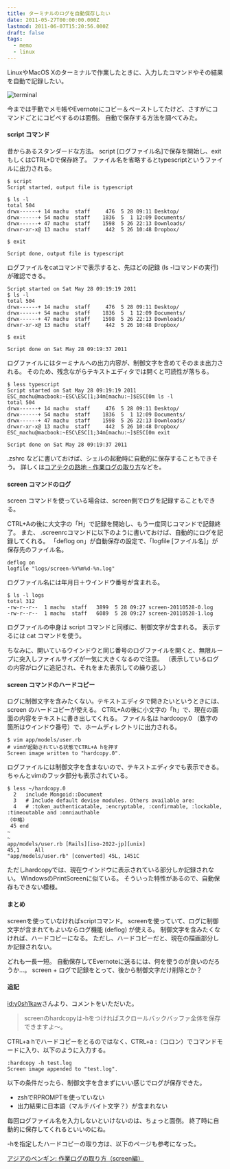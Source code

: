 ```yaml
---
title: ターミナルのログを自動保存したい
date: 2011-05-27T00:00:00.000Z
lastmod: 2011-06-07T15:20:56.000Z
draft: false
tags:
  - memo
  - linux
---
```


LinuxやMacOS Xのターミナルで作業したときに、入力したコマンドやその結果を自動で記録したい。

![terminal](@/assets/flickr/5766099111.jpg "terminal")

今までは手動でメモ帳やEvernoteにコピー＆ペーストしてたけど、さすがにコマンドごとにコピペするのは面倒。 自動で保存する方法を調べてみた。

#### script コマンド

昔からあるスタンダードな方法。 script \[ログファイル名]で保存を開始し、exitもしくはCTRL+Dで保存終了。 ファイル名を省略するとtypescriptというファイルに出力される。

```
$ script
Script started, output file is typescript

$ ls -l
total 504
drwx------+ 14 machu  staff     476  5 28 09:11 Desktop/
drwx------+ 54 machu  staff    1836  5  1 12:09 Documents/
drwx------+ 47 machu  staff    1598  5 26 22:13 Downloads/
drwxr-xr-x@ 13 machu  staff     442  5 26 10:48 Dropbox/

$ exit

Script done, output file is typescript
```

ログファイルをcatコマンドで表示すると、先ほどの記録 (ls -lコマンドの実行)が確認できる。

```
Script started on Sat May 28 09:19:19 2011
$ ls -l
total 504
drwx------+ 14 machu  staff     476  5 28 09:11 Desktop/
drwx------+ 54 machu  staff    1836  5  1 12:09 Documents/
drwx------+ 47 machu  staff    1598  5 26 22:13 Downloads/
drwxr-xr-x@ 13 machu  staff     442  5 26 10:48 Dropbox/

$ exit

Script done on Sat May 28 09:19:37 2011
```

ログファイルにはターミナルへの出力内容が、制御文字を含めてそのまま出力される。 そのため、残念ながらテキストエディタでは開くと可読性が落ちる。

```
$ less typescript
Script started on Sat May 28 09:19:19 2011
ESC_machu@macbook:~ESC\ESC[1;34m[machu:~]$ESC[0m ls -l
total 504
drwx------+ 14 machu  staff     476  5 28 09:11 Desktop/
drwx------+ 54 machu  staff    1836  5  1 12:09 Documents/
drwx------+ 47 machu  staff    1598  5 26 22:13 Downloads/
drwxr-xr-x@ 13 machu  staff     442  5 26 10:48 Dropbox/
ESC_machu@macbook:~ESC\ESC[1;34m[machu:~]$ESC[0m exit

Script done on Sat May 28 09:19:37 2011
```

.zshrc などに書いておけば、シェルの起動時に自動的に保存することもできそう。 詳しくは[コアテクの路地 - 作業ログの取り方](http://blog.miraclelinux.com/ctd/2006/08/post_a6c8.html)などを。

#### screen コマンドのログ

screen コマンドを使っている場合は、screen側でログを記録することもできる。

CTRL+Aの後に大文字の「H」で記録を開始し、もう一度同じコマンドで記録終了。 また、 .screenrcコマンドに以下のように書いておけば、自動的にログを記録してくれる。 「deflog on」が自動保存の設定で、「logfile \[ファイル名]」が保存先のファイル名。

```
deflog on
logfile "logs/screen-%Y%m%d-%n.log"
```

ログファイル名には年月日＋ウインドウ番号が含まれる。

```
$ ls -l logs
total 312
-rw-r--r--  1 machu  staff   3899  5 28 09:27 screen-20110528-0.log
-rw-r--r--  1 machu  staff   6089  5 28 09:27 screen-20110528-1.log
```

ログファイルの中身は script コマンドと同様に、制御文字が含まれる。 表示するには cat コマンドを使う。

ちなみに、開いているウインドウと同じ番号のログファイルを開くと、無限ループに突入しファイルサイズが一気に大きくなるので注意。 （表示しているログの内容がログに追記され、それをまた表示しての繰り返し）

#### screen コマンドのハードコピー

ログに制御文字を含みたくない。テキストエディタで開きたいというときには、 screen のハードコピーが使える。 CTRL+Aの後に小文字の「h」で、現在の画面の内容をテキストに書き出してくれる。 ファイル名は hardcopy.0 （数字の箇所はウインドウ番号）で、ホームディレクトリに出力される。

```
$ vim app/models/user.rb
# vimが起動されている状態でCTRL+A hを押す
Screen image written to "hardcopy.0".
```

ログファイルには制御文字を含まないので、テキストエディタでも表示できる。 ちゃんとvimのフッタ部分も表示されている。

```
$ less ~/hardcopy.0
  2   include Mongoid::Document
  3   # Include default devise modules. Others available are:
  4   # :token_authenticatable, :encryptable, :confirmable, :lockable, :timeoutable and :omniauthable
（中略）
 45 end
~
~
app/models/user.rb [Rails][iso-2022-jp][unix]                                                                                                                       45,1     All
"app/models/user.rb" [converted] 45L, 1451C
```

ただしhardcopyでは、現在ウインドウに表示されている部分しか記録されない。 WindowsのPrintScreenに似ている。 そういった特性があるので、自動保存もできない模様。

#### まとめ

screenを使っていなければscriptコマンド。 screenを使っていて、ログに制御文字が含まれてもよいならログ機能 (deflog) が使える。 制御文字を含みたくなければ、ハードコピーになる。 ただし、ハードコピーだと、現在の描画部分しか記録されない。

どれも一長一短。 自動保存してEvernoteに送るには、何を使うのが良いのだろうか…。 screen + ログで記録をとって、後から制御文字だけ削除とか？

#### 追記

[id:y0sh1kaw](http://b.hatena.ne.jp/y0sh1kaw/20110528#bookmark-44311970)さんより、コメントをいただいた。

> screenのhardcopyは-hをつければスクロールバックバッファ全体を保存できますよ〜。

CTRL+a hでハードコピーをとるのではなく、CTRL+a :（コロン）でコマンドモードに入り、以下のように入力する。

```
:hardcopy -h test.log
Screen image appended to "test.log".
```

以下の条件だったら、制御文字を含まずにいい感じでログが保存できた。

* zshでRPROMPTを使っていない
* 出力結果に日本語（マルチバイト文字？）が含まれない

毎回ログファイル名を入力しないといけないのは、ちょっと面倒。 終了時に自動的に保存してくれるといいのにね。

-hを指定したハードコピーの取り方は、以下のページも参考になった。

[アジアのペンギン: 作業ログの取り方（screen編）](http://blog.miraclelinux.com/asianpen/2007/06/screen_793a.html)
